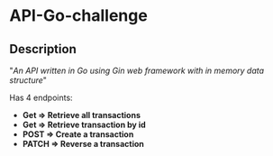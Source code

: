 # API-Go-challenge

## Description

"*An API written in Go using Gin web framework with in memory data structure*"

Has 4 endpoints:
- **Get => Retrieve all transactions**
- **Get => Retrieve transaction by id**
- **POST => Create a transaction**
- **PATCH => Reverse a transaction**
